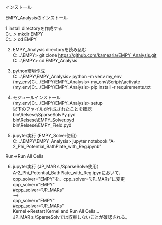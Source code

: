 インストール

EMPY_Analysisのインストール  

1 install directoryを作成する  
C:\...> mkdir EMPY  
C:\...> cd EMPY  

2. EMPY_Analysis directoryを読み込む  
C:\...\EMPY> git clone https://github.com/kamearia/EMPY_Analysis.git  
C:\...\EMPY> cd EMPY_Analysis  

3. python環境作成  
C:\...\EMPY\EMPY_Analysis> python -m venv my_env  
(my_env)C:\...\EMPY\EMPY_Analysis> my_env\Scripts\activate  
(my_env)C:\...\EMPY\EMPY_Analysis> pip install -r requirements.txt  

4. モジュールインストール  
(my_env)C:\...\EMPY\EMPY_Analysis> setup  
以下のファイルが作成されたことを確認  
bin\Relsese\SparseSolvPy.pyd    
bin\Relsese\EMPY_Solver.pyd  
bin\Relsese\EMPY_Field.pyd  

5. jupyter実行 (EMPY_Solver使用）  
C:\...\EMPY\EMPY_Analysis> jupyter notebook "A-2_Phi_Potential_BathPlate_with_Reg.ipynb"  

Run->Run All Cells  

6. jupyter実行 (JP_MARｓ/SparseSolve使用）  
A-2_Phi_Potential_BathPlate_with_Reg.ipynにおいて、cpp_solver="EMPY"を、cpp_solver="JP_MARs"に変更  
cpp_solver="EMPY"  
#cpp_solver="JP_MARs"  
-->  
cpp_solver="EMPY"    
#cpp_solver="JP_MARs"  
Kernel->Restart Kernel and Run All Cells...   
JP_MARｓ/SparseSolvでは収束しないことが確認される。   
